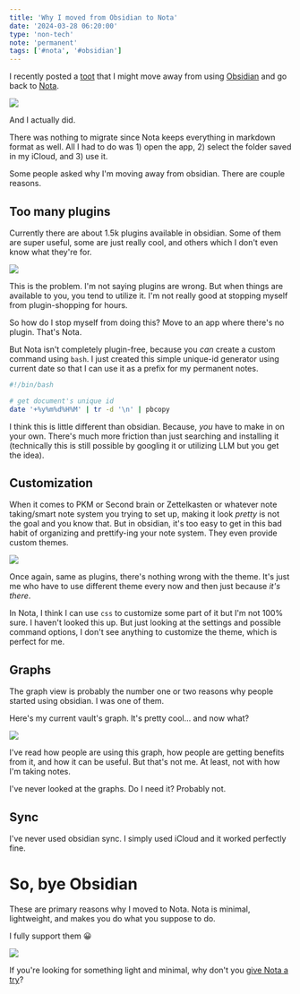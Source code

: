 ```yaml
---
title: 'Why I moved from Obsidian to Nota'
date: '2024-03-28 06:20:00'
type: 'non-tech'
note: 'permanent'
tags: ['#nota', '#obsidian']
---
```


I recently posted a [toot](https://elk.zone/techhub.social/@mrolemadelen/112170678896147994) that I might move away from using [Obsidian](https://obsidian.md/) and go back to [Nota](https://nota.md/).

![](/images/2403280523/toot-20240328.webp)

And I actually did. 

There was nothing to migrate since Nota keeps everything in markdown format as well. All I had to do was 1) open the app, 2) select the folder saved in my iCloud, and 3) use it.

Some people asked why I'm moving away from obsidian. There are couple reasons.

## Too many plugins

Currently there are about 1.5k plugins available in obsidian. Some of them are super useful, some are just really cool, and others which I don't even know what they're for.

![](/images/2403280523/obsidian-plugin.webp)

This is the problem. I'm not saying plugins are wrong. But when things are available to you, you tend to utilize it. I'm not really good at stopping myself from plugin-shopping for hours.

So how do I stop myself from doing this? Move to an app where there's no plugin. That's Nota.

But Nota isn't completely plugin-free, because you _can_ create a custom command using `bash`. I just created this simple unique-id generator using current date so that I can use it as a prefix for my permanent notes. 

```bash
#!/bin/bash

# get document's unique id
date '+%y%m%d%H%M' | tr -d '\n' | pbcopy
```

I think this is little different than obsidian. Because, _you_ have to make in on your own. There's much more friction than just searching and installing it (technically this is still possible by googling it or utilizing LLM but you get the idea).

## Customization

When it comes to PKM or Second brain or Zettelkasten or whatever note taking/smart note system you trying to set up, making it look _pretty_ is not the goal and you know that. But in obsidian, it's too easy to get in this bad habit of organizing and prettify-ing your note system. They even provide custom themes. 

![](/images/2403280523/obsidian-theme.webp)

Once again, same as plugins, there's nothing wrong with the theme. It's just me who have to use different theme every now and then just because _it's there_.

In Nota, I think I can use `css` to customize some part of it but I'm not 100% sure. I haven't looked this up. But just looking at the settings and possible command options, I don't see anything to customize the theme, which is perfect for me.

## Graphs

The graph view is probably the number one or two reasons why people started using obsidian. I was one of them.

Here's my current vault's graph. It's pretty cool... and now what?

![](/images/2403280523/obsidian-graph.webp)

I've read how people are using this graph, how people are getting benefits from it, and how it can be useful. But that's not me. At least, not with how I'm taking notes.

I've never looked at the graphs. Do I need it? Probably not.

## Sync

I've never used obsidian sync. I simply used iCloud and it worked perfectly fine.


# So, bye Obsidian
These are primary reasons why I moved to Nota. Nota is minimal, lightweight, and makes you do what you suppose to do. 

I fully support them 😀

![](/images/2403280523/nota-license.webp)

If you're looking for something light and minimal, why don't you [give Nota a try](https://nota.md/)?